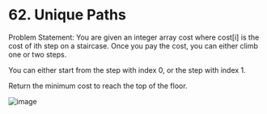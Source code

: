 # 62. Unique Paths

Problem Statement: You are given an integer array cost where cost[i] is the cost of ith step on a staircase. Once you pay the cost, you can either climb one or two steps.

You can either start from the step with index 0, or the step with index 1.

Return the minimum cost to reach the top of the floor.

![image](https://github.com/aryanv175/leetcode/assets/91381804/e821a58a-9e6d-473f-af25-d909c8c78fd8)

